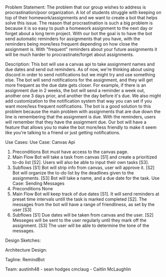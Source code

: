 Problem Statement: The problem that our group wishes to address is procrastination/poor organization. A lot of students struggle with keeping on top of their homework/assignments and we want to create a bot that helps solve this issue. The reason that procrastination is such a big problem is because it is so easy to push a homework assignment to the next day or forget about a long term project. With our bot the goal is to have the bot send automatic reminders for assignments that you have, with the reminders being more/less frequent depending on how close the assignment is. With "frequent" reminders about your future assignments it will be much harder to procrastinate/forget about assignments.

Description: This bot will use a canvas api to take assignment names and due dates and send out reminders. As of now, we're thinking about using discord in order to send notifications but we might try and use something else. The bot will send notifications for the assignment, and they will get more frequent as the due date gets closer. For example, if there is an assignment due in 2 weeks, the bot will send a reminder a week out, another one 3 days prior, and another the day before it's due. We also might add customization to the notification system that way you can set if you want more/less frequent notifications. The bot is a good solution to this problem because the main problem with assignments that are due down the line is remembering that the assignment is due. With the reminders, users will remember that they have the assignment due. Our bot will have a feature that allows you to make the bot more/less friendly to make it seem like you're talking to a friend or just getting notifications.

Use Cases:
  Use Case: Canvas Api
  1. Preconditions
      Bot must have access to the canvas page.
  3. Main Flow
      Bot will take a task from canvas [S1] and create a prioritized to-do list [S2]. Users will also be able to input their own tasks [S3].
  3. Subflows
      [S1] Bot will strip info from canvas, user will approve it.
      [S2] Bot will organize the to-do list by the deadlines given to the assignments.
      [S3] Bot will take a name, and a due date for the task.
  Use Case: Sending Messages
  1. Preconditions
      None
  3. Main Flow
      Bot will keep track of due dates [S1]. It will send reminders at preset time intervals untill the task is marked completed [S2]. The messages from the bot will have a range of friendliness, as set by the user [S3]
  5. Subflows
      [S1] Due dates will be taken from canvas and the user.
      [S2] Messeges will be sent to the user regularly until they mark off the assignment.
      [S3] The user will be able to determine the tone of the messages.

Design Sketches: 


Architecture Design:


Tagline: RemindBot


Team: 
austinh48 - sean hodges
cmclaug - Caitlin McLaughlin
